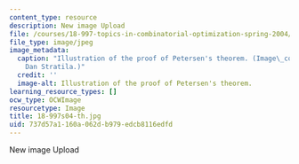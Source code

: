 ```yaml
---
content_type: resource
description: New image Upload
file: /courses/18-997-topics-in-combinatorial-optimization-spring-2004/737d57a1160a062db979edcb8116edfd_18-997s04-th.jpg
file_type: image/jpeg
image_metadata:
  caption: "Illustration of the proof of Petersen's theorem. (Image\_courtesy of\_\
    Dan Stratila.)"
  credit: ''
  image-alt: Illustration of the proof of Petersen's theorem.
learning_resource_types: []
ocw_type: OCWImage
resourcetype: Image
title: 18-997s04-th.jpg
uid: 737d57a1-160a-062d-b979-edcb8116edfd
---
```

New image Upload

